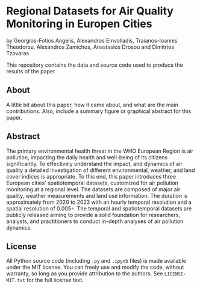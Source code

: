 # Regional Datasets for Air Quality Monitoring in Europen Cities

by
Georgios-Fotios Angelis,
Alexandros Emvoliadis,
Traianos-Ioannis Theodorou, 
Alexandros Zamichos,
Anastasios Drosou
and Dimitrios Tzovaras

This repository contains the data and source code used to produce the results of the paper

## About

A little bit about this paper, how it came about, and what are the main
contributions. Also, include a summary figure or graphical abstract for this
paper.

## Abstract

The primary environmental health threat in the WHO European Region is air pollution, impacting the daily health and
well-being of its citizens significantly. To effectively understand the impact, and dynamics of air quality a detailed investigation of different environmental, weather, and land cover
indices is appropriate. To this end, this paper introduces three
European cities’ spatiotemporal datasets, customized for air
pollution monitoring at a regional level. The datasets are composed of major air quality, weather measurements and land use
information. The duration is approximately from 2020 to 2023
with an hourly temporal resolution and a spatial resolution of
0.005◦. The temporal and spatiotemporal datasets are publicly
released aiming to provide a solid foundation for researchers,
analysts, and practitioners to conduct in-depth analyses of air
pollution dynamics.

## License

All Python source code (including `.py` and `.ipynb` files) is made available
under the MIT license. You can freely use and modify the code, without
warranty, so long as you provide attribution to the authors. See
`LICENSE-MIT.txt` for the full license text.

[cc-by]: https://creativecommons.org/licenses/by/4.0/

